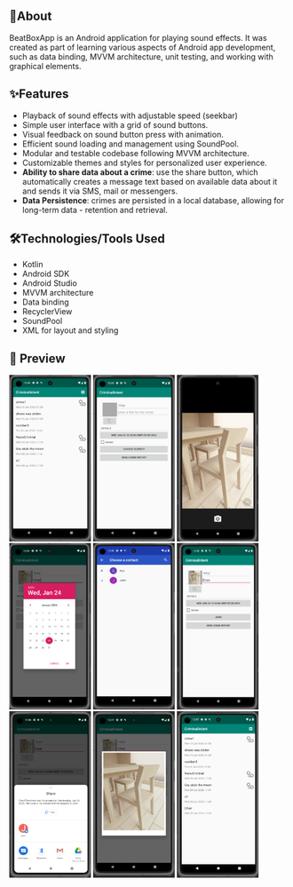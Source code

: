 ## 📝About
BeatBoxApp is an Android application for playing sound effects. It was created as part of learning various aspects of Android app development, such as data binding, MVVM architecture, unit testing, and working with graphical elements.


## ✨Features
- Playback of sound effects with adjustable speed (seekbar)
- Simple user interface with a grid of sound buttons.
- Visual feedback on sound button press with animation.
- Efficient sound loading and management using SoundPool.
- Modular and testable codebase following MVVM architecture.
- Customizable themes and styles for personalized user experience.
- **Ability to share data about a crime**: use the share button, which automatically creates a message text based on available data about it and sends it via SMS, mail or messengers.
- **Data Persistence**: crimes are persisted in a local database, allowing for long-term data - retention and retrieval.

## 🛠️Technologies/Tools Used
- Kotlin
- Android SDK
- Android Studio
- MVVM architecture
- Data binding
- RecyclerView
- SoundPool
- XML for layout and styling


## 👀 Preview
<img src="https://github.com/DenysChaplanov/CriminalApp/blob/main/screen/1.PNG" width="147" height="300">  <img src="https://github.com/DenysChaplanov/CriminalApp/blob/main/screen/2.PNG" width="147" height="300"> <img src="https://github.com/DenysChaplanov/CriminalApp/blob/main/screen/2_2.PNG" width="147" height="300"> <img src="https://github.com/DenysChaplanov/CriminalApp/blob/main/screen/3.PNG" width="147" height="300"> <img src="https://github.com/DenysChaplanov/CriminalApp/blob/main/screen/4.PNG" width="147" height="300"> <img src="https://github.com/DenysChaplanov/CriminalApp/blob/main/screen/5.PNG" width="147" height="300"> <img src="https://github.com/DenysChaplanov/CriminalApp/blob/main/screen/6.PNG" width="147" height="300"> <img src="https://github.com/DenysChaplanov/CriminalApp/blob/main/screen/7.PNG" width="147" height="300"> <img src="https://github.com/DenysChaplanov/CriminalApp/blob/main/screen/9.PNG" width="147" height="300">

